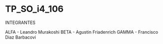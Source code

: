 # TP_SO_i4_106

INTEGRANTES

ALFA - Leandro Murakoshi 
BETA - Agustin Friadenrich 
GAMMA - Francisco Diaz Barbacovi

